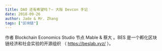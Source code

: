 ```yaml
---
title: DAO 还有希望吗？— 大阪 Devcon 手记
date: 2018-09-26
author: Jade & Mr. Zhang
tags: ["区块链"]
---
```


 作者  Blockchain Economics Studio 节点 Mable  & 蔡大 。BES 是一个孵化区块链经济和社会实验的开源组织 （ https://beslab.xyz/ ）。